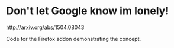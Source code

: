 # Don't let Google know im lonely!

http://arxiv.org/abs/1504.08043

Code for the Firefox addon demonstrating the concept.
